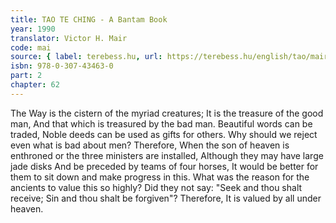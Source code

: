 ```yaml
---
title: TAO TE CHING - A Bantam Book
year: 1990
translator: Victor H. Mair
code: mai
source: { label: terebess.hu, url: https://terebess.hu/english/tao/mair.html }
isbn: 978-0-307-43463-0
part: 2
chapter: 62
---
```


The Way is the cistern of the myriad creatures;
It is the treasure of the good man,
And that which is treasured by the bad man.
Beautiful words can be traded,
Noble deeds can be used as gifts for others.
Why should we reject even what is bad about men?
Therefore,
When the son of heaven is enthroned or the three ministers are installed,
Although they may have large jade disks
And be preceded by teams of four horses,
It would be better for them to sit down and make progress in this.
What was the reason for the ancients to value this so highly?
Did they not say:
"Seek and thou shalt receive;
Sin and thou shalt be forgiven"?
Therefore,
It is valued by all under heaven.
